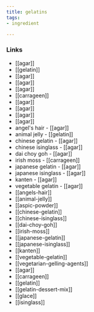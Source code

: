 ```yaml
---
title: gelatins
tags:
- ingredient

---
```



### Links

* [[agar]]
* [[gelatin]]
* [[agar]]
* [[agar]]
* [[agar]]
* [[carrageen]]
* [[agar]]
* [[agar]]
* [[agar]]
* [[agar]]
* angel's hair - [[agar]]
* animal jelly - [[gelatin]]
* chinese gelatin - [[agar]]
* chinese isinglass - [[agar]]
* dai choy goh - [[agar]]
* irish moss - [[carrageen]]
* japanese gelatin - [[agar]]
* japanese isinglass - [[agar]]
* kanten - [[agar]]
* vegetable gelatin - [[agar]]
* [[angels-hair]]
* [[animal-jelly]]
* [[aspic-powder]]
* [[chinese-gelatin]]
* [[chinese-isinglass]]
* [[dai-choy-goh]]
* [[irish-moss]]
* [[japanese-gelatin]]
* [[japanese-isinglass]]
* [[kanten]]
* [[vegetable-gelatin]]
* [[vegetarian-gelling-agents]]
* [[agar]]
* [[carrageen]]
* [[gelatin]]
* [[gelatin-dessert-mix]]
* [[glace]]
* [[isinglass]]
